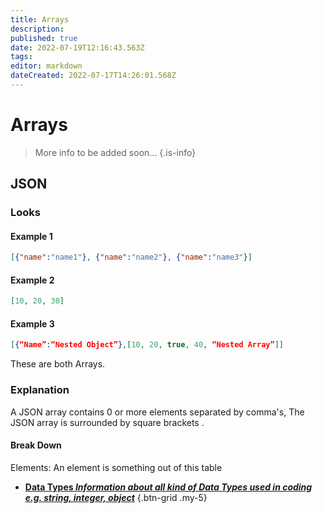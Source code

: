 ```yaml
---
title: Arrays
description: 
published: true
date: 2022-07-19T12:16:43.563Z
tags: 
editor: markdown
dateCreated: 2022-07-17T14:26:01.568Z
---
```


<h1 class="mdi mdi-code-array primary--text"> Arrays</h1>

> More info to be added soon...
{.is-info}

## JSON
### Looks
#### Example 1
```json
[{"name":"name1"}, {"name":"name2"}, {"name":"name3"}]
```
#### Example 2
```json
[10, 20, 30]
```
#### Example 3
```json
[{“Name”:“Nested Object”},[10, 20, true, 40, “Nested Array”]]
```
These are both <span class="mdi mdi-code-array primary--text"> Arrays</span>.

### Explanation
A JSON array contains 0 or more elements separated by comma's, The JSON array is surrounded by square brackets <span class="mdi mdi-code-array primary--text"></span>.

#### Break Down

Elements: An element is something out of this table

- [<i class="mdi mdi-sprinkler-variant primary--text"></i> **Data Types *Information about all kind of Data Types used in coding e.g. string, integer, object***](en/Sub-Actions/Code/Data-Types)
{.btn-grid .my-5}